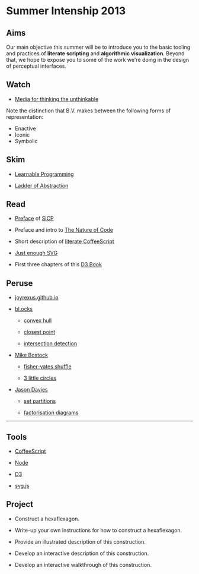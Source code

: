 Summer Intenship 2013
=====================


## Aims

Our main objective this summer will be to introduce you to the basic tooling and practices of **literate scripting** and **algorithmic visualization**.  Beyond that, we hope to expose you to some of the work we're doing in the design of perceptual interfaces.


## Watch

* [Media for thinking the unthinkable](http://vimeo.com/67076984)

Note the distinction that B.V. makes between the following forms of representation:

  - Enactive
  - Iconic
  - Symbolic


## Skim

* [Learnable Programming](http://worrydream.com/LearnableProgramming/)

* [Ladder of Abstraction](http://worrydream.com/LadderOfAbstraction/)


## Read

* [Preface](http://mitpress.mit.edu/sicp/full-text/book/book-Z-H-7.html#%_chap_Temp_4) of [SICP](http://mitpress.mit.edu/sicp/full-text/book/book.html)

* Preface and intro to [The Nature of Code](http://natureofcode.com/book/)

* Short description of [literate CoffeeScript](http://ashkenas.com/literate-coffeescript/)

* [Just enough SVG](http://macwright.org/2013/06/25/just-enough-svg.html)

* First three chapters of this [D3 Book](http://chimera.labs.oreilly.com/books/1230000000345/index.html)


## Peruse

* [joyrexus.github.io](http://joyrexus.github.io/)

* [bl.ocks](http://bl.ocks.org/mbostock)

  * [convex hull](http://bl.ocks.org/mbostock/4341699)

  * [closest point](http://bl.ocks.org/mbostock/4281513)

  * [intersection detection](http://bl.ocks.org/mbostock/4218871)

* [Mike Bostock](http://bost.ocks.org/mike/)

  * [fisher-yates shuffle](http://bost.ocks.org/mike/shuffle/)

  * [3 little circles](http://mbostock.github.io/d3/tutorial/circle.html)

* [Jason Davies](http://www.jasondavies.com/)

  * [set partitions](http://www.jasondavies.com/set-partitions/)

  * [factorisation diagrams](http://www.jasondavies.com/factorisation-diagrams/)


---


## Tools

* [CoffeeScript](http://coffeescript.org)

* [Node](http://nodejs.org/)

* [D3](http://d3js.org/)

* [svg.js](http://documentup.com/wout/svg.js)


## Project

* Construct a hexaflexagon.

* Write-up your own instructions for how to construct a hexaflexagon.

* Provide an illustrated description of this construction.

* Develop an interactive description of this construction.

* Develop an interactive walkthrough of this construction.

